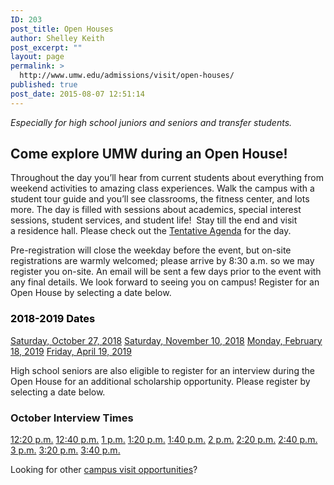 ```yaml
---
ID: 203
post_title: Open Houses
author: Shelley Keith
post_excerpt: ""
layout: page
permalink: >
  http://www.umw.edu/admissions/visit/open-houses/
published: true
post_date: 2015-08-07 12:51:14
---
```

<em>Especially for high school juniors and seniors and transfer students.</em>
<h2>Come explore UMW during an Open House!</h2>
Throughout the day you’ll hear from current students about everything from weekend activities to amazing class experiences. Walk the campus with a student tour guide and you’ll see classrooms, the fitness center, and lots more. The day is filled with sessions about academics, special interest sessions, student services, and student life!  Stay till the end and visit a residence hall. Please check out the <a href="http://www.umw.edu/admissions/wp-content/uploads/sites/6/2018/02/Tentative-Agenda-Spring-2018.pdf">Tentative Agenda</a> for the day.

Pre-registration will close the weekday before the event, but on-site registrations are warmly welcomed; please arrive by 8:30 a.m. so we may register you on-site. An email will be sent a few days prior to the event with any final details. We look forward to seeing you on campus! Register for an Open House by selecting a date below.
<h3><span style="color: #000000"><strong>2018-2019 Dates</strong></span></h3>
<a href="https://umw.askadmissions.net/Portal/EI/ViewDetails?gid=623577152901052ba34ba497afcc2f51ea0921">Saturday, October 27, 2018</a>
<a href="https://umw.askadmissions.net/Portal/EI/ViewDetails?gid=62357789f24849ed364f0e89cfa2d0f947b958">Saturday, November 10, 2018</a>
<a href="https://umw.askadmissions.net/Portal/EI/ViewDetails?gid=62357733482f0d10c644c28ed3b7526d0d2eb8">Monday, February 18, 2019</a>
<a href="https://umw.askadmissions.net/Portal/EI/ViewDetails?gid=6235775aad02a1db1840519bb608f847dd1cef">Friday, April 19, 2019</a>

High school seniors are also eligible to register for an interview during the Open House for an additional scholarship opportunity. Please register by selecting a date below.
<h3>October Interview Times</h3>
<a href="https://umw.askadmissions.net/Portal/EI/ViewDetails?gid=623577e2f62efe0cb5430980b43f6f66cec579">12:20 p.m.</a>
<a href="https://umw.askadmissions.net/Portal/EI/ViewDetails?gid=6235772fa71a0fddac4fef9007f36316defc77">12:40 p.m.</a>
<a href="https://umw.askadmissions.net/Portal/EI/ViewDetails?gid=623577bd2e44cee60c4c9cbdb5449fdfb3e73c">1 p.m.</a>
<a href="https://umw.askadmissions.net/Portal/EI/ViewDetails?gid=623577366af14db08b453d826fc4f1159fd83c">1:20 p.m.</a>
<a href="https://umw.askadmissions.net/Portal/EI/ViewDetails?gid=62357784f0a79956674e41999762393e7f87f4">1:40 p.m.</a>
<a href="https://umw.askadmissions.net/Portal/EI/ViewDetails?gid=6235772a8ecab63ea7452b9c34b38c4de2b167">2 p.m.</a>
<a href="https://umw.askadmissions.net/Portal/EI/ViewDetails?gid=623577a41f7e530ad3485bb4bfbbb3fdb6aed9">2:20 p.m.</a>
<a href="https://umw.askadmissions.net/Portal/EI/ViewDetails?gid=62357721351bf7b17c4a89a94aa1201b46d29a">2:40 p.m.</a>
<a href="https://umw.askadmissions.net/Portal/EI/ViewDetails?gid=6235779071505c25cf4295be3eea3cd2a61067">3 p.m.</a>
<a href="https://umw.askadmissions.net/Portal/EI/ViewDetails?gid=623577529c57ff1c2847aa84355dbdee6703ce">3:20 p.m.</a>
<a href="https://umw.askadmissions.net/Portal/EI/ViewDetails?gid=623577a6810a9ca29d441189c8db3a3954b944">3:40 p.m.</a>

Looking for other <a href="http://www.umw.edu/admissions/visit/">campus visit opportunities</a>?